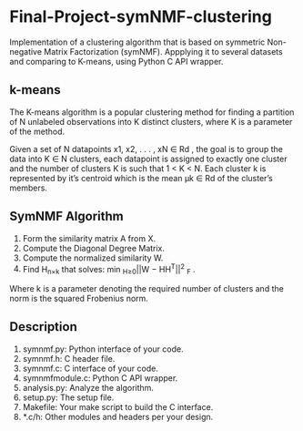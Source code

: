 # Final-Project-symNMF-clustering
Implementation of  a clustering algorithm that is based on symmetric Non-negative Matrix Factorization (symNMF).
Appplying it to several datasets and comparing to K-means, using Python C API wrapper.
## k-means
The K-means algorithm is a popular clustering method for finding a partition of N unlabeled observations into K distinct clusters, where K is a parameter of the method.

Given a set of N datapoints x1, x2, . . . , xN ∈ Rd , the goal is to group the data into K ∈ N clusters, each datapoint is assigned to exactly one cluster and the number of clusters K is such that 1 < K < N. Each cluster k is represented by it’s centroid which is the mean µk ∈ Rd of the cluster’s members.

 ## SymNMF Algorithm
1. Form the similarity matrix A from X.
2. Compute the Diagonal Degree Matrix.
3. Compute the normalized similarity W.
4. Find H<sub>n×k</sub> that solves: min <sub>H≥0</sub>||W − HH<sup>T</sup>||<sup>2</sup> <sub>F</sub> .

Where k is a parameter denoting the required number of clusters and the norm is the squared Frobenius norm.

## Description
1. symnmf.py: Python interface of your code.
2. symnmf.h: C header file.
3. symnmf.c: C interface of your code.
4. symnmfmodule.c: Python C API wrapper.
5. analysis.py: Analyze the algorithm.
6. setup.py: The setup file.
7. Makefile: Your make script to build the C interface.
8. *.c/h: Other modules and headers per your design.


 
